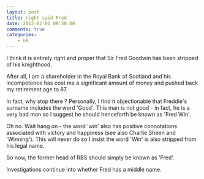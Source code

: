 ```yaml
---
layout: post
title: right said Fred
date: 2012-02-01 09:50:00
comments: true
categories:
    - uk
---
```


I think it is entirely right and proper that Sir Fred Goodwin has been
stripped of his knighthood.

After all, I am a shareholder in the Royal Bank of Scotland and his
incompetence has cost me a significant amount of money and pushed back
my retirement age to 87.

In fact, why stop there ? Personally, I find it objectionable that
Freddie's surname includes the word 'Good'. This man is not good - in
fact, he is a very bad man so I suggest he should henceforth be known
as 'Fred Win'.

Oh no. Wait hang on - the word 'win' also has positive connotations
associated with victory and happiness (see also Charlie Sheen and
'Winning'). This will never do so I insist the word 'Win' is also
stripped from his legal name.

So now, the former head of RBS should simply be known as 'Fred'.

Investigations continue into whether Fred has a middle name.
